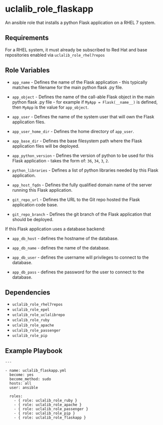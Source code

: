 uclalib_role_flaskapp
=========

An ansible role that installs a python Flask application on a RHEL 7 system.

Requirements
------------

For a RHEL system, it must already be subscribed to Red Hat and base repositories enabled via `uclalib_role_rhel7repos`

Role Variables
--------------

  * `app_name` - Defines the name of the Flask application - this typically matches the filename for the main python flask .py file.

  * `app_object` - Defines the name of the call-able Flask object in the main python flask .py file - for example if `MyApp = Flask(__name__)` is defined, then `MyApp` is the value for `app_object`.

  * `app_user` - Defines the name of the system user that will own the Flask application files.

  * `app_user_home_dir` - Defines the home directory of `app_user`.

  * `app_base_dir` - Defines the base filesystem path where the Flask application files will be deployed.

  * `app_python_version` - Defines the version of python to be used for this Flask application - takes the form of: `36`, `34`, `3`, `2`.

  * `python_libraries` - Defines a list of python libraries needed by this Flask application.

  * `app_host_fqdn` - Defines the fully qualified domain name of the server running this Flask application.

  * `git_repo_url` - Defines the URL to the Git repo hosted the Flask application code base.

  * `git_repo_branch` - Defines the git branch of the Flask application that should be deployed.

If this Flask application uses a database backend:

  * `app_db_host` - defines the hostname of the database.

  * `app_db_name` - defines the name of the database.

  * `app_db_user` - defines the username will privileges to connect to the database.

  * `app_db_pass` - defines the password for the user to connect to the database.

Dependencies
------------

  * `uclalib_role_rhel7repos`
  * `uclalib_role_epel`
  * `uclalib_role_uclalibrepo`
  * `uclalib_role_ruby`
  * `uclalib_role_apache`
  * `uclalib_role_passenger`
  * `uclalib_role_pip`

Example Playbook
----------------

```
---

- name: uclalib_flaskapp.yml
  become: yes
  become_method: sudo
  hosts: all
  user: ansible

  roles:
    - { role: uclalib_role_ruby }
    - { role: uclalib_role_apache }
    - { role: uclalib_role_passenger }
    - { role: uclalib_role_pip }
    - { role: uclalib_role_flaskapp }

```
